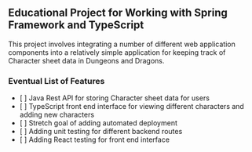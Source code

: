 ## Educational Project for Working with Spring Framework and TypeScript

This project involves integrating a number of different web application components into a relatively simple application
for keeping track of Character sheet data in Dungeons and Dragons.

### Eventual List of Features

*   \[ ] Java Rest API for storing Character sheet data for users
*   \[ ] TypeScript front end interface for viewing different characters and adding new characters
*   \[ ] Stretch goal of adding automated deployment
*   \[ ] Adding unit testing for different backend routes
*   \[ ] Adding React testing for front end interface
